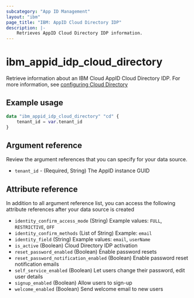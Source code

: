 ```yaml
---
subcategory: "App ID Management"
layout: "ibm"
page_title: "IBM: AppID Cloud Directory IDP"
description: |-
    Retrieves AppID Cloud Directory IDP information.
---
```


# ibm_appid_idp_cloud_directory
Retrieve information about an IBM Cloud AppID Cloud Directory IDP. For more information, see [configuring Cloud Directory](https://cloud.ibm.com/docs/appid?topic=appid-cloud-directory)

## Example usage

```terraform
data "ibm_appid_idp_cloud_directory" "cd" {
    tenant_id = var.tenant_id   
}
```

## Argument reference
Review the argument references that you can specify for your data source.

- `tenant_id` - (Required, String) The AppID instance GUID

## Attribute reference
In addition to all argument reference list, you can access the following attribute references after your data source is created

- `identity_confirm_access_mode` (String) Example values: `FULL`, `RESTRICTIVE`, `OFF`
- `identity_confirm_methods` (List of String) Example: `email`
- `identity_field` (String) Example values: `email`, `userName`
- `is_active` (Boolean) Cloud Directory IDP activation
- `reset_password_enabled` (Boolean) Enable password resets
- `reset_password_notification_enabled` (Boolean) Enable password reset notification emails
- `self_service_enabled` (Boolean) Let users change their password, edit user details
- `signup_enabled` (Boolean) Allow users to sign-up
- `welcome_enabled` (Boolean) Send welcome email to new users
